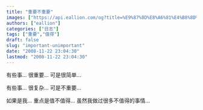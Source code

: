 ```yaml
---
title: "重要不重要"
images: ["https://api.eallion.com/og?title=%E9%87%8D%E8%A6%81%E4%B8%8D%E9%87%8D%E8%A6%81"]
authors: ["eallion"]
categories: ["日志"]
tags: ["重要","值得"]
draft: false
slug: "important-unimportant"
date: "2008-11-22 23:04:30"
lastmod: "2008-11-22 23:04:30"
---
```


有些事...
很重要...
可是很简单...

有些事...
很复杂...
可是不重要...

如果是我...
重点是值不值得...
虽然我做过很多不值得的事情...
